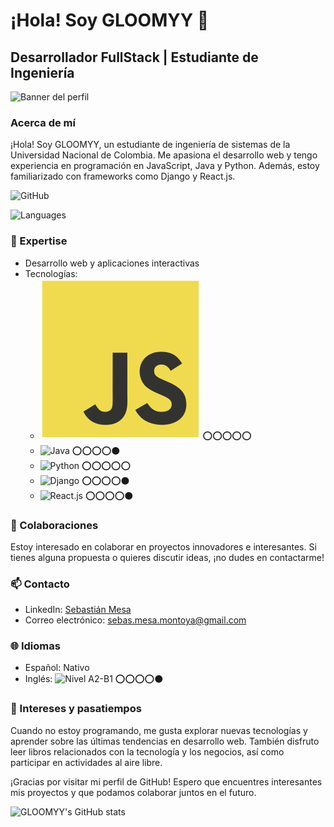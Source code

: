 
# ¡Hola! Soy GLOOMYY 👋

## Desarrollador FullStack | Estudiante de Ingeniería

![Banner del perfil](ruta/a/la/imagen.png)

### Acerca de mí

¡Hola! Soy GLOOMYY, un estudiante de ingeniería de sistemas de la Universidad Nacional de Colombia. Me apasiona el desarrollo web y tengo experiencia en programación en JavaScript, Java y Python. Además, estoy familiarizado con frameworks como Django y React.js.

![GitHub](https://img.shields.io/github/followers/GLOOMYY?color=lightgray&label=Followers&logo=GitHub&style=for-the-badge)

![Languages](https://img.shields.io/static/v1?label=Languages&message=Esp/Eng&color=red&style=for-the-badge)

### 🔭 Expertise

- Desarrollo web y aplicaciones interactivas
- Tecnologías: 
  - ![JavaScript](https://github.com/devicons/devicon/blob/master/icons/javascript/javascript-original.svg) ⭕⭕⭕⭕⭕
  - ![Java](ruta/al/logo/java.png) ⭕⭕⭕⭕⚫
  - ![Python](ruta/al/logo/python.png) ⭕⭕⭕⭕⭕
  - ![Django](ruta/al/logo/django.png) ⭕⭕⭕⭕⚫
  - ![React.js](ruta/al/logo/react.png) ⭕⭕⭕⭕⚫

### 🌱 Colaboraciones

Estoy interesado en colaborar en proyectos innovadores e interesantes. Si tienes alguna propuesta o quieres discutir ideas, ¡no dudes en contactarme!

### 📫 Contacto

- LinkedIn: [Sebastián Mesa](https://www.linkedin.com/in/sebasti%C3%A1n-mesa-460361226/)
- Correo electrónico: sebas.mesa.montoya@gmail.com

### 🌐 Idiomas

- Español: Nativo
- Inglés: ![Nivel A2-B1](ruta/al/logo/esfera.png) ⭕⭕⭕⭕⚫

### 🎯 Intereses y pasatiempos

Cuando no estoy programando, me gusta explorar nuevas tecnologías y aprender sobre las últimas tendencias en desarrollo web. También disfruto leer libros relacionados con la tecnología y los negocios, así como participar en actividades al aire libre.

¡Gracias por visitar mi perfil de GitHub! Espero que encuentres interesantes mis proyectos y que podamos colaborar juntos en el futuro.

![GLOOMYY's GitHub stats](https://github-readme-stats.vercel.app/api?username=GLOOMYY&show_icons=true&bg_color=00000000&)
